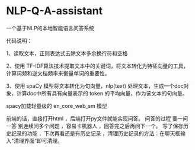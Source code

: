 # NLP-Q-A-assistant
一个基于NLP的本地智能语言问答系统

代码说明：

1、读取文本，正则表达式去除文本多余换行符和空格

2、使用 TF-IDF算法技术提取文本中的关键词，将文本转化为特征向量的工具，计算词频和逆文档频率来衡量单词的重要性。

3、使用 spaCy 模型将文本转化为句向量，nlp(text) 处理文本，生成一个doc对象，计算doc中所有具有向量表示的 token 的平均向量，作为该文本的句向量。

spacy加载轻量级的 en_core_web_sm 模型

前端的话，直接打开html ，后端打开py文件就能实现问答。
问答的过程 要一问一答 别连续问多个问题 ，容易卡机器人 ，回答完之后再问下一个。
写了保存历史纪录的功能 ，下次再看还是有历史记录 ，清理历史纪录的方法：在聊天框输入“清理界面”即可清理。
